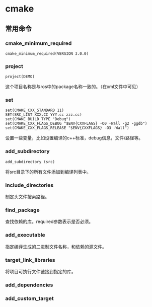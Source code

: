 # cmake
## 常用命令
### cmake_minimum_required
```
cmake_minimum_required(VERSION 3.0.0)
```
### project
```
project(DEMO)
```
这个项目名称是与ros中的package名称一致的。（在xml文件中可见）
### set
```
set(CMAKE_CXX_STANDARD 11)
SET(SRC_LIST XXX.CC YYY.cc zzz.cc)
set(CMAKE_BUILD_TYPE "Debug")
set(CMAKE_CXX_FLAGS_DEBUG "$ENV{CXXFLAGS} -O0 -Wall -g2 -ggdb")
set(CMAKE_CXX_FLAGS_RELEASE "$ENV{CXXFLAGS} -O3 -Wall")
```
设置一些变量，比如设置编译的c++标准，debug信息，文件/路径等。
### add_subdirectory
```
add_subdirectory (src)
```
将src目录下的所有文件添加到编译列表中。
### include_directories

制定头文件搜索路径。
### find_package

查找依赖的库。required参数表示是否必须。
### add_executable

指定编译生成的二进制文件名称，和依赖的源文件。
### target_link_libraries

将项目可执行文件链接到指定的库。
### add_dependencies
### add_custom_target
## 

